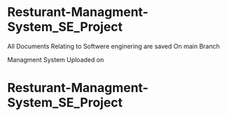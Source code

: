 # Resturant-Managment-System_SE_Project

All Documents Relating to Softwere enginering are saved On main Branch


Managment System Uploaded on 




# Resturant-Managment-System_SE_Project
